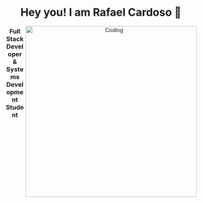 <header>
  <p align="left">
<h1 align ="center">Hey you! I am Rafael Cardoso 👦</h1>
<img alt="Coding" src="https://www.kodarbr.com/Rafael/perfil/download20210406225913.png" align="right" height="450" align="right"/>
<h3> Full Stack Developer & Systems Development Student</h3>
</header>
